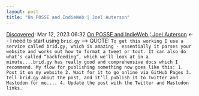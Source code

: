 ```yaml
---
layout: post
title: "On POSSE and IndieWeb | Joel Auterson"
---
```

[Discovered](http://rolandtanglao.com/2020/07/29/p1-blogthis-checkvist-list-links-to-blog/): Mar 12, 2023 06:32 [On POSSE and IndieWeb ¦ Joel Auterson](https://www.joelotter.com/posts/2023/03/indieweb/) <-- I need to start using `brid.gy` --> QUOTE: `To get this working I use a service called brid.gy, which is amazing - essentially it parses your website and works out how to format a tweet or toot. It can also do what’s called “backfeeding”, which we’ll look at in a minute....brid.gy has really good and comprehensive docs which I recommend. My flow for publishing something now goes like this: 1. Post it on my website 2. Wait for it to go online via GitHub Pages 3. Tell brid.gy about the post, and it’ll publish it to Twitter and Mastodon for me.... 4. Update the post with the Twitter and Mastodon links.`
